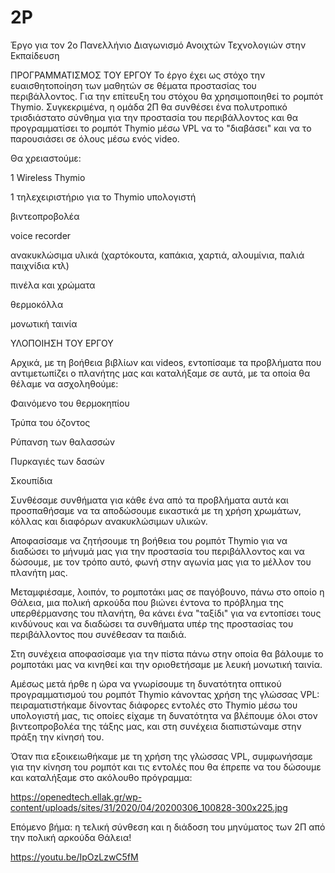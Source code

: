 # 2P
Έργο για τον 2ο Πανελλήνιο Διαγωνισμό Ανοιχτών Τεχνολογιών στην Εκπαίδευση

ΠΡΟΓΡΑΜΜΑΤΙΣΜΟΣ ΤΟΥ ΕΡΓΟΥ
Το έργο έχει ως στόχο την ευαισθητοποίηση των μαθητών σε θέματα προστασίας του περιβάλλοντος.
Για την επίτευξη του στόχου θα χρησιμοποιηθεί το ρομπότ Thymio.
Συγκεκριμένα, η ομάδα 2Π θα συνθέσει ένα πολυτροπικό τρισδιάστατο σύνθημα για την προστασία του περιβάλλοντος και θα προγραμματίσει το ρομπότ Thymio μέσω VPL να το "διαβάσει" και να το παρουσιάσει σε όλους μέσω ενός video.

Θα χρειαστούμε:

1 Wireless Thymio

1 τηλεχειριστήριο για το Thymio
υπολογιστή

βιντεοπροβολέα

voice recorder

ανακυκλώσιμα υλικά (χαρτόκουτα, καπάκια, χαρτιά, αλουμίνια, παλιά παιχνίδια κτλ)

πινέλα και χρώματα

θερμοκόλλα

μονωτική ταινία


ΥΛΟΠΟΙΗΣΗ ΤΟΥ ΕΡΓΟΥ

Αρχικά, με τη βοήθεια βιβλίων και videos, εντοπίσαμε τα προβλήματα που αντιμετωπίζει ο πλανήτης μας και καταλήξαμε σε αυτά, με τα οποία θα θέλαμε να ασχοληθούμε:

Φαινόμενο του θερμοκηπίου

Τρύπα του όζοντος

Ρύπανση των θαλασσών

Πυρκαγιές των δασών

Σκουπίδια

Συνθέσαμε συνθήματα για κάθε ένα από τα προβλήματα αυτά και προσπαθήσαμε να τα αποδώσουμε εικαστικά με τη χρήση χρωμάτων, κόλλας και διαφόρων ανακυκλώσιμων υλικών.

Αποφασίσαμε να ζητήσουμε τη βοήθεια του ρομπότ Thymio για να διαδώσει το μήνυμά μας για την προστασία του περιβάλλοντος και να δώσουμε, με τον τρόπο αυτό, φωνή στην αγωνία μας για το μέλλον του πλανήτη μας.

Μεταμφιέσαμε, λοιπόν, το ρομποτάκι μας σε παγόβουνο, πάνω στο οποίο η Θάλεια, μια πολική αρκούδα που βιώνει έντονα το πρόβλημα της υπερθέρμανσης του πλανήτη, θα κάνει ένα "ταξίδι" για να εντοπίσει τους κινδύνους και να διαδώσει τα συνθήματα υπέρ της προστασίας του περιβάλλοντος που συνέθεσαν τα παιδιά.

Στη συνέχεια αποφασίσαμε για την πίστα πάνω στην οποία θα βάλουμε το ρομποτάκι μας να κινηθεί και την οριοθετήσαμε με λευκή μονωτική ταινία.

Αμέσως μετά ήρθε η ώρα να γνωρίσουμε τη δυνατότητα οπτικού προγραμματισμού του ρομπότ Thymio κάνοντας χρήση της γλώσσας VPL: πειραματιστήκαμε δίνοντας διάφορες εντολές στο Thymio μέσω του υπολογιστή μας, τις οποίες είχαμε τη δυνατότητα να βλέπουμε όλοι στον βιντεοπροβολέα της τάξης μας, και στη συνέχεια διαπιστώναμε στην πράξη την κίνησή του.

Όταν πια εξοικειωθήκαμε με τη χρήση της γλώσσας VPL, συμφωνήσαμε για την κίνηση του ρομπότ και τις εντολές που θα έπρεπε να του δώσουμε και καταλήξαμε στο ακόλουθο πρόγραμμα:

https://openedtech.ellak.gr/wp-content/uploads/sites/31/2020/04/20200306_100828-300x225.jpg

Επόμενο βήμα: η τελική σύνθεση και η διάδοση του μηνύματος των 2Π από την πολική αρκούδα Θάλεια!

https://youtu.be/IpOzLzwC5fM
